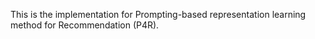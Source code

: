 This is the implementation for Prompting-based representation learning method for Recommendation (P4R).
